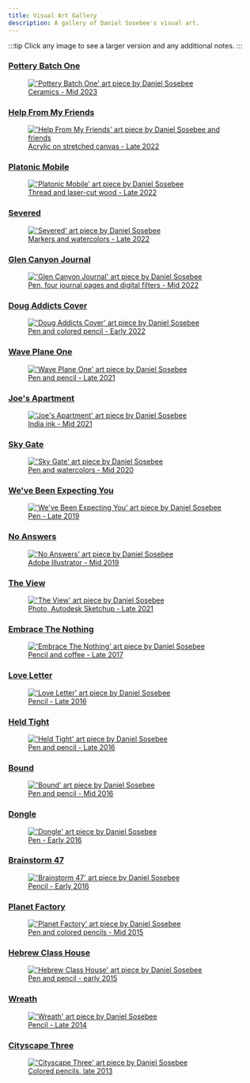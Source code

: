 ```yaml
---
title: Visual Art Gallery
description: A gallery of Daniel Sosebee's visual art.
---
```


:::tip
Click any image to see a larger version and any additional notes.
:::

<div class="gallery">

<!--  -->

<a class="card" href="/art/pottery-batch-one">

### Pottery Batch One

<figure>
<img src="/assets/art/pottery-batch-one.jpg" alt="'Pottery Batch One' art piece by Daniel Sosebee"/>
<figcaption>Ceramics - Mid 2023</figcaption>
</figure>

</a>

<!--  -->

<a class="card" href="/art/help-from-my-friends">

### Help From My Friends

<figure>
<img src="/assets/art/help-from-my-friends.png" alt="'Help From My Friends' art piece by Daniel Sosebee and friends"/>
<figcaption>Acrylic on stretched canvas - Late 2022</figcaption>
</figure>

</a>

<!--  -->

<a class="card" href="/art/platonic-mobile">

### Platonic Mobile

<figure>
<img src="/assets/art/platonic-mobile.jpg" alt="'Platonic Mobile' art piece by Daniel Sosebee"/>
<figcaption>Thread and laser-cut wood - Late 2022</figcaption>
</figure>

</a>

<!--  -->

<a class="card" href="/art/severed">

### Severed

<figure>
<img src="/assets/art/severed.jpg" alt="'Severed' art piece by Daniel Sosebee"/>
<figcaption>Markers and watercolors - Late 2022</figcaption>
</figure>

</a>

<!--  -->

<a class="card" href="/art/glen-canyon-journal">

### Glen Canyon Journal

<figure>
<img src="/assets/art/glen-canyon-journal.jpg" alt="'Glen Canyon Journal' art piece by Daniel Sosebee"/>
<figcaption>Pen, four journal pages and digital filters - Mid 2022</figcaption>
</figure>

</a>

<!--  -->

<a class="card" href="/art/doug-addicts-cover">

### Doug Addicts Cover

<figure>
<img src="/assets/art/doug-addicts-cover.jpg" alt="'Doug Addicts Cover' art piece by Daniel Sosebee"/>
<figcaption>Pen and colored pencil - Early 2022</figcaption>
</figure>

</a>

<!--  -->

<a class="card" href="/art/wave-plane-one">

### Wave Plane One

<figure>
<img src="/assets/art/wave-plane-one.jpg" alt="'Wave Plane One' art piece by Daniel Sosebee"/>
<figcaption>Pen and pencil - Late 2021</figcaption>
</figure>

</a>

<!--  -->

<a class="card" href="/art/joes-apartment">

### Joe's Apartment

<figure>
<img src="/assets/art/joes-apartment.jpg" alt="'Joe's Apartment' art piece by Daniel Sosebee"/>
<figcaption>India ink - Mid 2021</figcaption>
</figure>

</a>

<!--  -->

<a class="card" href="/art/sky-gate">

### Sky Gate

<figure>
<img src="/assets/art/sky-gate.jpg" alt="'Sky Gate' art piece by Daniel Sosebee"/>
<figcaption>Pen and watercolors - Mid 2020</figcaption>
</figure>

</a>

<!--  -->

<a class="card" href="/art/weve-been-expecting-you">

### We've Been Expecting You

<figure>
<img src="/assets/art/weve-been-expecting-you.jpg" alt="'We've Been Expecting You' art piece by Daniel Sosebee"/>
<figcaption>Pen - Late 2019</figcaption>
</figure>

</a>

<!--  -->

<a class="card" href="/art/no-answers">

### No Answers

<figure>
<img src="/assets/art/no-answers.jpg" alt="'No Answers' art piece by Daniel Sosebee"/>
<figcaption>Adobe Illustrator - Mid 2019</figcaption>
</figure>

</a>

<!--  -->

<a class="card" href="/art/the-view">

### The View

<figure>
<img src="/assets/art/the-view.png" alt="'The View' art piece by Daniel Sosebee"/>
<figcaption>Photo, Autodesk Sketchup - Late 2021</figcaption>
</figure>

</a>

<!--  -->

<a class="card" href="/art/embrace-the-nothing">

### Embrace The Nothing

<figure>
<img src="/assets/art/embrace-the-nothing.jpg" alt="'Embrace The Nothing' art piece by Daniel Sosebee"/>
<figcaption>Pencil and coffee - Late 2017</figcaption>
</figure>

</a>

<!--  -->

<a class="card" href="/art/love-letter">

### Love Letter

<figure>
<img src="/assets/art/love-letter.jpg" alt="'Love Letter' art piece by Daniel Sosebee"/>
<figcaption>Pencil - Late 2016</figcaption>
</figure>

</a>

<!--  -->

<a class="card" href="/art/held-tight">

### Held Tight

<figure>
<img src="/assets/art/held-tight.jpg" alt="'Held Tight' art piece by Daniel Sosebee"/>
<figcaption>Pen and pencil - Late 2016</figcaption>
</figure>

</a>

<!--  -->

<a class="card" href="/art/bound">

### Bound

<figure>
<img src="/assets/art/bound.jpg" alt="'Bound' art piece by Daniel Sosebee"/>
<figcaption>Pen and pencil - Mid 2016</figcaption>
</figure>

</a>

<!--  -->

<a class="card" href="/art/dongle">

### Dongle

<figure>
<img src="/assets/art/dongle.jpg" alt="'Dongle' art piece by Daniel Sosebee"/>
<figcaption>Pen - Early 2016</figcaption>
</figure>

</a>

<!--  -->

<a class="card" href="/art/brainstorm-47">

### Brainstorm 47

<figure>
<img src="/assets/art/brainstorm-47.jpg" alt="'Brainstorm 47' art piece by Daniel Sosebee"/>
<figcaption>Pencil - Early 2016</figcaption>
</figure>

</a>

<!--  -->

<a class="card" href="/art/planet-factory">

### Planet Factory

<figure>
<img src="/assets/art/planet-factory.jpg" alt="'Planet Factory' art piece by Daniel Sosebee"/>
<figcaption>Pen and colored pencils - Mid 2015</figcaption>
</figure>

</a>

<!--  -->

<a class="card" href="/art/hebrew-class-house">

### Hebrew Class House

<figure>
<img src="/assets/art/hebrew-class-house.jpg" alt="'Hebrew Class House' art piece by Daniel Sosebee"/>
<figcaption>Pen and pencil - early 2015</figcaption>
</figure>

</a>

<!--  -->

<a class="card" href="/art/wreath">

### Wreath

<figure>
<img src="/assets/art/wreath.jpg" alt="'Wreath' art piece by Daniel Sosebee"/>
<figcaption>Pencil - Late 2014</figcaption>
</figure>

</a>

<!--  -->

<a class="card" href="/art/cityscape-three">

### Cityscape Three

<figure>
<img src="/assets/art/cityscape-three.jpg" alt="'Cityscape Three' art piece by Daniel Sosebee"/>
<figcaption>Colored pencils, late 2013</figcaption>
</figure>

</a>

<!--  -->


</div>
